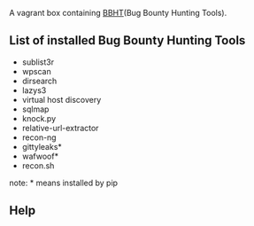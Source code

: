 A vagrant box containing [BBHT](https://github.com/nahamsec/bbht)(Bug Bounty Hunting Tools).





## List of installed Bug Bounty Hunting Tools
* sublist3r
* wpscan
* dirsearch
* lazys3
* virtual host discovery
* sqlmap
* knock.py
* relative-url-extractor
* recon-ng
* gittyleaks*
* wafwoof*
* recon.sh



note: * means installed by pip

## Help

